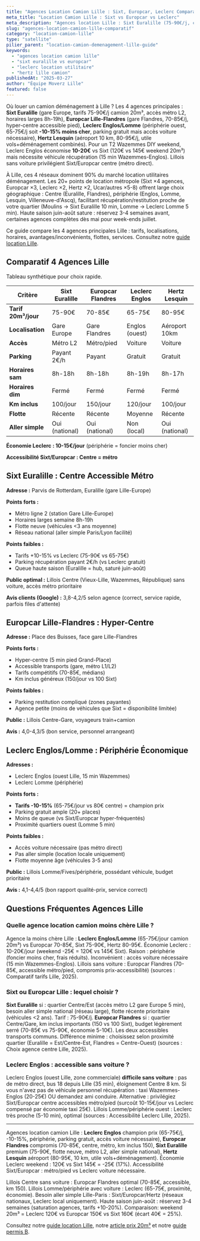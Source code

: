 ```yaml
---
title: "Agences Location Camion Lille : Sixt, Europcar, Leclerc Comparatif 2025"
meta_title: "Location Camion Lille : Sixt vs Europcar vs Leclerc"
meta_description: "Agences location Lille : Sixt Euralille (75-90€/j, centre, métro), Europcar Flandres (70-85€, gare), Leclerc Englos (65-75€, -10%, périphérie). Comparatif complet."
slug: "agences-location-camion-lille-comparatif"
category: "location-camion-lille"
type: "satellite"
pilier_parent: "location-camion-demenagement-lille-guide"
keywords:
  - "agences location camion lille"
  - "sixt euralille vs europcar"
  - "leclerc location utilitaire"
  - "hertz lille camion"
publishedAt: "2025-03-27"
author: "Équipe Moverz Lille"
featured: false
---
```


Où louer un camion déménagement à Lille ? Les 4 agences principales : **Sixt Euralille** (gare Europe, tarifs 75-90€/j camion 20m³, accès métro L2, horaires larges 8h-19h), **Europcar Lille-Flandres** (gare Flandres, 70-85€/j, hyper-centre accessible pied), **Leclerc Englos/Lomme** (périphérie ouest, 65-75€/j soit **-10-15% moins cher**, parking gratuit mais accès voiture nécessaire), **Hertz Lesquin** (aéroport 10 km, 80-95€/j, utile vols+déménagement combinés). Pour un T2 Wazemmes DIY weekend, Leclerc Englos économise **10-20€** vs Sixt (120€ vs 145€ weekend 20m³) mais nécessite véhicule récupération (15 min Wazemmes-Englos). Lillois sans voiture privilégient Sixt/Europcar centre (métro direct).

À Lille, ces 4 réseaux dominent 90% du marché location utilitaires déménagement. Les 20+ points de location métropole (Sixt ×4 agences, Europcar ×3, Leclerc ×2, Hertz ×2, Ucar/autres ×5-8) offrent large choix géographique : Centre (Euralille, Flandres), périphérie (Englos, Lomme, Lesquin, Villeneuve-d'Ascq), facilitant récupération/restitution proche de votre quartier (Moulins → Sixt Euralille 10 min, Lomme → Leclerc Lomme 5 min). Haute saison juin-août sature : réservez 3-4 semaines avant, certaines agences complètes dès mai pour week-ends juillet.

Ce guide compare les 4 agences principales Lille : tarifs, localisations, horaires, avantages/inconvénients, flottes, services. Consultez notre [guide location Lille](/blog/location-camion-lille/location-camion-demenagement-lille-guide).

## Comparatif 4 Agences Lille

Tableau synthétique pour choix rapide.

| Critère | Sixt Euralille | Europcar Flandres | Leclerc Englos | Hertz Lesquin |
|---------|---------------|-------------------|----------------|---------------|
| **Tarif 20m³/jour** | 75-90€ | 70-85€ | 65-75€ | 80-95€ |
| **Localisation** | Gare Europe | Gare Flandres | Englos (ouest) | Aéroport 10km |
| **Accès** | Métro L2 | Métro/pied | Voiture | Voiture |
| **Parking** | Payant 2€/h | Payant | Gratuit | Gratuit |
| **Horaires sam** | 8h-18h | 8h-18h | 8h-19h | 8h-17h |
| **Horaires dim** | Fermé | Fermé | Fermé | Fermé |
| **Km inclus** | 100/jour | 150/jour | 120/jour | 100/jour |
| **Flotte** | Récente | Récente | Moyenne | Récente |
| **Aller simple** | Oui (national) | Oui (national) | Non (local) | Oui (national) |

**Économie Leclerc : 10-15€/jour** (périphérie = foncier moins cher)

**Accessibilité Sixt/Europcar : Centre = métro**

## Sixt Euralille : Centre Accessible Métro

**Adresse :** Parvis de Rotterdam, Euralille (gare Lille-Europe)

**Points forts :**
- Métro ligne 2 (station Gare Lille-Europe)
- Horaires larges semaine 8h-19h
- Flotte neuve (véhicules <3 ans moyenne)
- Réseau national (aller simple Paris/Lyon facilité)

**Points faibles :**
- Tarifs +10-15% vs Leclerc (75-90€ vs 65-75€)
- Parking récupération payant 2€/h (vs Leclerc gratuit)
- Queue haute saison (Euralille = hub, saturé juin-août)

**Public optimal :** Lillois Centre (Vieux-Lille, Wazemmes, République) sans voiture, accès métro prioritaire

**Avis clients (Google) :** 3,8-4,2/5 selon agence (correct, service rapide, parfois files d'attente)

## Europcar Lille-Flandres : Hyper-Centre

**Adresse :** Place des Buisses, face gare Lille-Flandres

**Points forts :**
- Hyper-centre (5 min pied Grand-Place)
- Accessible transports (gare, métro L1/L2)
- Tarifs compétitifs (70-85€, médians)
- Km inclus généreux (150/jour vs 100 Sixt)

**Points faibles :**
- Parking restitution compliqué (zones payantes)
- Agence petite (moins de véhicules que Sixt = disponibilité limitée)

**Public :** Lillois Centre-Gare, voyageurs train+camion

**Avis :** 4,0-4,3/5 (bon service, personnel arrangeant)

## Leclerc Englos/Lomme : Périphérie Économique

**Adresses :**
- Leclerc Englos (ouest Lille, 15 min Wazemmes)
- Leclerc Lomme (périphérie)

**Points forts :**
- **Tarifs -10-15%** (65-75€/jour vs 80€ centre) = champion prix
- Parking gratuit ample (20+ places)
- Moins de queue (vs Sixt/Europcar hyper-fréquentés)
- Proximité quartiers ouest (Lomme 5 min)

**Points faibles :**
- Accès voiture nécessaire (pas métro direct)
- Pas aller simple (location locale uniquement)
- Flotte moyenne âge (véhicules 3-5 ans)

**Public :** Lillois Lomme/Fives/périphérie, possédant véhicule, budget prioritaire

**Avis :** 4,1-4,4/5 (bon rapport qualité-prix, service correct)

## Questions Fréquentes Agences Lille

### Quelle agence location camion moins chère Lille ?

Agence la moins chère Lille : **Leclerc Englos/Lomme** (65-75€/jour camion 20m³) vs Europcar 70-85€, Sixt 75-90€, Hertz 80-95€. Économie Leclerc : 10-20€/jour (weekend -25€ = 120€ vs 145€ Sixt). Raison : périphérie (foncier moins cher, frais réduits). Inconvénient : accès voiture nécessaire (15 min Wazemmes-Englos). Lillois sans voiture : Europcar Flandres (70-85€, accessible métro/pied, compromis prix-accessibilité) (sources : Comparatif tarifs Lille, 2025).

### Sixt ou Europcar Lille : lequel choisir ?

**Sixt Euralille** si : quartier Centre/Est (accès métro L2 gare Europe 5 min), besoin aller simple national (réseau large), flotte récente prioritaire (véhicules <2 ans). Tarif : 75-90€/j. **Europcar Flandres** si : quartier Centre/Gare, km inclus importants (150 vs 100 Sixt), budget légèrement serré (70-85€ vs 75-90€, économie 5-10€). Les deux accessibles transports communs. Différence minime : choisissez selon proximité quartier (Euralille = Est/Centre-Est, Flandres = Centre-Ouest) (sources : Choix agence centre Lille, 2025).

### Leclerc Englos : accessible sans voiture ?

Leclerc Englos (ouest Lille, zone commerciale) **difficile sans voiture** : pas de métro direct, bus 18 depuis Lille (35 min), éloignement Centre 8 km. Si vous n'avez pas de véhicule personnel récupération : taxi Wazemmes-Englos (20-25€) OU demandez ami conduire. Alternative : privilégiez Sixt/Europcar centre accessibles métro/pied (surcoût 10-15€/jour vs Leclerc compensé par économie taxi 25€). Lillois Lomme/périphérie ouest : Leclerc très proche (5-10 min), optimal (sources : Accessibilité Leclerc Lille, 2025).

---

Agences location camion Lille : **Leclerc Englos** champion prix (65-75€/j, -10-15%, périphérie, parking gratuit, accès voiture nécessaire), **Europcar Flandres** compromis (70-85€, centre, métro, km inclus 150), **Sixt Euralille** premium (75-90€, flotte neuve, métro L2, aller simple national), **Hertz Lesquin** aéroport (80-95€, 10 km, utile vols+déménagement). Économie Leclerc weekend : 120€ vs Sixt 145€ = -25€ (17%). Accessibilité Sixt/Europcar : métro/pied vs Leclerc voiture nécessaire.

Lillois Centre sans voiture : Europcar Flandres optimal (70-85€, accessible, km 150). Lillois Lomme/périphérie avec voiture : Leclerc (65-75€, proximité, économie). Besoin aller simple Lille-Paris : Sixt/Europcar/Hertz (réseaux nationaux, Leclerc local uniquement). Haute saison juin-août : réservez 3-4 semaines (saturation agences, tarifs +10-20%). Comparaison: weekend 20m³ = Leclerc 120€ vs Europcar 150€ vs Sixt 160€ (écart 40€ = 25%).

Consultez notre [guide location Lille](/blog/location-camion-lille/location-camion-demenagement-lille-guide), notre [article prix 20m³](/blog/satellites/prix-location-camion-20m3-lille) et notre [guide permis B](/blog/location-camion-lille/permis-b-camion-demenagement-limites).







